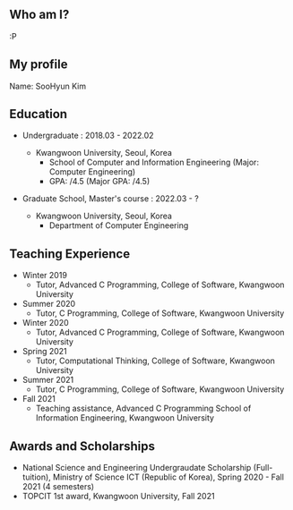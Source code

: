 ## Who am I?
:P

## My profile
Name: SooHyun Kim

## Education
- Undergraduate : 2018.03 - 2022.02
  - Kwangwoon University, Seoul, Korea
    - School of Computer and Information Engineering (Major: Computer Engineering)
    - GPA: /4.5 (Major GPA: /4.5)

- Graduate School, Master's course : 2022.03 - ?
  - Kwangwoon University, Seoul, Korea
    - Department of Computer Engineering

## Teaching Experience
- Winter 2019
  - Tutor, Advanced C Programming, College of Software, Kwangwoon University
- Summer 2020
  - Tutor, C Programming, College of Software, Kwangwoon University
- Winter 2020
  - Tutor, Advanced C Programming, College of Software, Kwangwoon University
- Spring 2021
  - Tutor, Computational Thinking, College of Software, Kwangwoon University
- Summer 2021
  - Tutor, C Programming, College of Software, Kwangwoon University
- Fall 2021
  - Teaching assistance, Advanced C Programming School of Information Engineering, Kwangwoon University

## Awards and Scholarships
- National Science and Engineering Undergraudate Scholarship (Full-tuition), Ministry of Science ICT (Republic of Korea), Spring 2020 - Fall 2021 (4 semesters)
- TOPCIT 1st award, Kwangwoon University, Fall 2021

<!--
**RapidWorkers/RapidWorkers** is a ✨ _special_ ✨ repository because its `README.md` (this file) appears on your GitHub profile.

Here are some ideas to get you started:

- 🔭 I’m currently working on ...
- 🌱 I’m currently learning ...
- 👯 I’m looking to collaborate on ...
- 🤔 I’m looking for help with ...
- 💬 Ask me about ...
- 📫 How to reach me: ...
- 😄 Pronouns: ...
- ⚡ Fun fact: ...
-->

